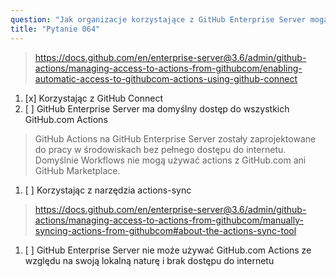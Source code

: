```yaml
---
question: "Jak organizacje korzystające z GitHub Enterprise Server mogą włączyć automatyczną synchronizację zewnętrznych GitHub Actions hostowanych na GitHub.com z ich instancją GitHub Enterprise Server?"
title: "Pytanie 064"
---
```


> https://docs.github.com/en/enterprise-server@3.6/admin/github-actions/managing-access-to-actions-from-githubcom/enabling-automatic-access-to-githubcom-actions-using-github-connect
1. [x] Korzystając z GitHub Connect
1. [ ] GitHub Enterprise Server ma domyślny dostęp do wszystkich GitHub.com Actions
> GitHub Actions na GitHub Enterprise Server zostały zaprojektowane do pracy w środowiskach bez pełnego dostępu do internetu. Domyślnie Workflows nie mogą używać actions z GitHub.com ani GitHub Marketplace.
1. [ ] Korzystając z narzędzia actions-sync
> https://docs.github.com/en/enterprise-server@3.6/admin/github-actions/managing-access-to-actions-from-githubcom/manually-syncing-actions-from-githubcom#about-the-actions-sync-tool
1. [ ] GitHub Enterprise Server nie może używać GitHub.com Actions ze względu na swoją lokalną naturę i brak dostępu do internetu
